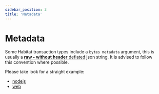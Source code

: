 ```yaml
---
sidebar_position: 3
title: 'Metadata'
---
```


# Metadata

Some Habitat transaction types include a `bytes metadata` argument, this is usually a [**raw - without header** deflated](https://en.wikipedia.org/wiki/Deflate) json string.
It is advised to follow this convention where possible.

Please take look for a straight example:
 - [nodejs](https://github.com/0xHabitat/habitat/blob/ca68c05614a7b74c48bfd5b5d2d7c11f7d21bf16/receipts/utils.js#L123)
 - [web](https://github.com/0xHabitat/habitat/blob/ca68c05614a7b74c48bfd5b5d2d7c11f7d21bf16/web/lib/rollup.js#L316)
